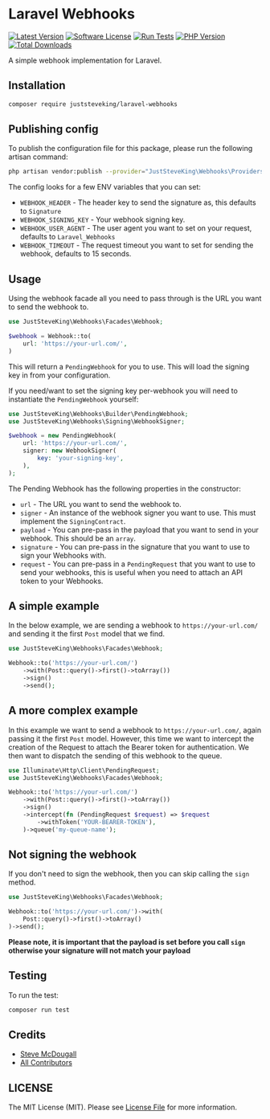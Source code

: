 # Laravel Webhooks

<!-- BADGES_START -->
[![Latest Version][badge-release]][packagist]
[![Software License][badge-license]][license]
[![Run Tests](https://github.com/JustSteveKing/laravel-webhooks/actions/workflows/tests.yml/badge.svg)](https://github.com/JustSteveKing/sdk-tools/actions/workflows/tests.yml)
[![PHP Version][badge-php]][php]
[![Total Downloads][badge-downloads]][downloads]

[badge-release]: https://img.shields.io/packagist/v/juststeveking/laravel-webhooks.svg?style=flat-square&label=release
[badge-license]: https://img.shields.io/packagist/l/juststeveking/laravel-webhooks.svg?style=flat-square
[badge-php]: https://img.shields.io/packagist/php-v/juststeveking/laravel-webhooks.svg?style=flat-square
[badge-downloads]: https://img.shields.io/packagist/dt/juststeveking/laravel-webhooks.svg?style=flat-square&colorB=mediumvioletred

[packagist]: https://packagist.org/packages/juststeveking/laravel-webhooks
[license]: https://github.com/juststeveking/laravel-webhooks/blob/main/LICENSE
[php]: https://php.net
[downloads]: https://packagist.org/packages/juststeveking/laravel-webhooks
<!-- BADGES_END -->

A simple webhook implementation for Laravel.

## Installation

```bash
composer require juststeveking/laravel-webhooks
```

## Publishing config

To publish the configuration file for this package, please run the following artisan command:

```bash
php artisan vendor:publish --provider="JustSteveKing\Webhooks\Providers\PackageServiceProvider" --tag="webhooks"
```

The config looks for a few ENV variables that you can set:

- `WEBHOOK_HEADER` - The header key to send the signature as, this defaults to `Signature`
- `WEBHOOK_SIGNING_KEY` - Your webhook signing key.
- `WEBHOOK_USER_AGENT` - The user agent you want to set on your request, defaults to `Laravel_Webhooks`
- `WEBHOOK_TIMEOUT` - The request timeout you want to set for sending the webhook, defaults to 15 seconds.

## Usage

Using the webhook facade all you need to pass through is the URL you want to send the webhook to.

```php
use JustSteveKing\Webhooks\Facades\Webhook;

$webhook = Webhook::to(
    url: 'https://your-url.com/',
)
```

This will return a `PendingWebhook` for you to use. This will load the signing key in from your configuration.

If you need/want to set the signing key per-webhook you will need to instantiate the `PendingWebhook` yourself:

```php
use JustSteveKing\Webhooks\Builder\PendingWebhook;
use JustSteveKing\Webhooks\Signing\WebhookSigner;

$webhook = new PendingWebhook(
    url: 'https://your-url.com/',
    signer: new WebhookSigner(
        key: 'your-signing-key',
    ),
);
```

The Pending Webhook has the following properties in the constructor:

- `url` - The URL you want to send the webhook to.
- `signer` - An instance of the webhook signer you want to use. This must implement the `SigningContract`.
- `payload` - You can pre-pass in the payload that you want to send in your webhook. This should be an `array`.
- `signature` - You can pre-pass in the signature that you want to use to sign your Webhooks with.
- `request` - You can pre-pass in a `PendingRequest` that you want to use to send your webhooks, this is useful when you need to attach an API token to your Webhooks.

## A simple example

In the below example, we are sending a webhook to `https://your-url.com/` and sending it the first `Post` model that we find.

```php
use JustSteveKing\Webhooks\Facades\Webhook;

Webhook::to('https://your-url.com/')
    ->with(Post::query()->first()->toArray())
    ->sign()
    ->send();
```

## A more complex example

In this example we want to send a webhook to `https://your-url.com/`, again passing it the first `Post` model.
However, this time we want to intercept the creation of the Request to attach the Bearer token for authentication.
We then want to dispatch the sending of this webhook to the queue.

```php
use Illuminate\Http\Client\PendingRequest;
use JustSteveKing\Webhooks\Facades\Webhook;

Webhook::to('https://your-url.com/')
    ->with(Post::query()->first()->toArray())
    ->sign()
    ->intercept(fn (PendingRequest $request) => $request
        ->withToken('YOUR-BEARER-TOKEN'),
    )->queue('my-queue-name');
```

## Not signing the webhook

If you don't need to sign the webhook, then you can skip calling the `sign` method.

```php
use JustSteveKing\Webhooks\Facades\Webhook;

Webhook::to('https://your-url.com/')->with(
    Post::query()->first()->toArray()
)->send();
```

**Please note, it is important that the payload is set before you call `sign` otherwise your signature will not match your payload**

## Testing

To run the test:

```bash
composer run test
```

## Credits

- [Steve McDougall](https://github.com/JustSteveKing)
- [All Contributors](../../contributors)

## LICENSE

The MIT License (MIT). Please see [License File](./LICENSE) for more information.
